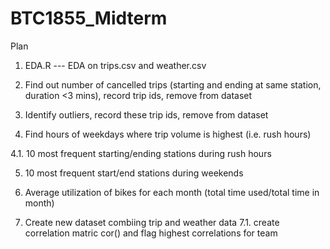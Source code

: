 # BTC1855_Midterm

Plan
1. EDA.R --- EDA on trips.csv and weather.csv

2. Find out number of cancelled trips (starting and ending at same station, duration <3 mins), record trip ids, remove from dataset

3. Identify outliers, record these trip ids, remove from dataset

4. Find hours of weekdays where trip volume is highest (i.e. rush hours)

  4.1. 10 most frequent starting/ending stations during rush hours

5. 10 most frequent start/end stations during weekends

6. Average utilization of bikes for each month (total time used/total time in month)

7. Create new dataset combiing trip and weather data
  7.1. create correlation matric cor() and flag highest       correlations for team